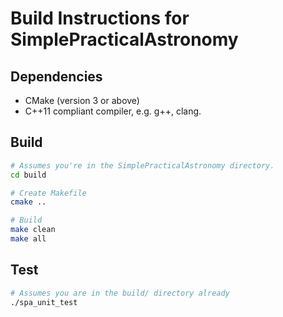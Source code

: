 # Build Instructions for SimplePracticalAstronomy

## Dependencies

- CMake (version 3 or above)
- C++11 compliant compiler, e.g. g++, clang.

## Build

```bash
# Assumes you're in the SimplePracticalAstronomy directory.
cd build

# Create Makefile
cmake ..

# Build
make clean
make all
```

## Test

```bash
# Assumes you are in the build/ directory already
./spa_unit_test
```
